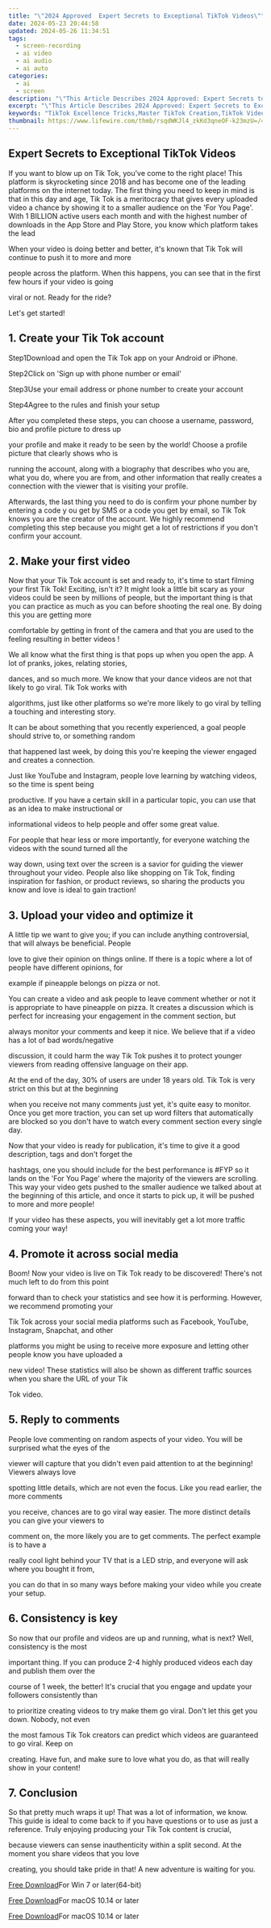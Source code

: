 ```yaml
---
title: "\"2024 Approved  Expert Secrets to Exceptional TikTok Videos\""
date: 2024-05-23 20:44:58
updated: 2024-05-26 11:34:51
tags: 
  - screen-recording
  - ai video
  - ai audio
  - ai auto
categories: 
  - ai
  - screen
description: "\"This Article Describes 2024 Approved: Expert Secrets to Exceptional TikTok Videos\""
excerpt: "\"This Article Describes 2024 Approved: Expert Secrets to Exceptional TikTok Videos\""
keywords: "TikTok Excellence Tricks,Master TikTok Creation,TikTok Video Standout,Top TikTok Secrets,Pro TikTok Content,Exceptional TikTok Videos,Secret TikTok Tips"
thumbnail: https://www.lifewire.com/thmb/rsqdWKJl4_zkKd3qneOF-k23mzU=/400x300/filters:no_upscale():max_bytes(150000):strip_icc()/savechatgpt-21f9ccb1f4ee49a6a3c0ee360c771d7f.jpg
---
```


## Expert Secrets to Exceptional TikTok Videos

If you want to blow up on Tik Tok, you've come to the right place! This platform is skyrocketing since 2018 and has become one of the leading platforms on the internet today. The first thing you need to keep in mind is that in this day and age, Tik Tok is a meritocracy that gives every uploaded video a chance by showing it to a smaller audience on the 'For You Page'. With 1 BILLION active users each month and with the highest number of downloads in the App Store and Play Store, you know which platform takes the lead

When your video is doing better and better, it's known that Tik Tok will continue to push it to more and more

people across the platform. When this happens, you can see that in the first few hours if your video is going

viral or not. Ready for the ride?

Let's get started!

## 1\. Create your Tik Tok account

Step1Download and open the Tik Tok app on your Android or iPhone.

Step2Click on 'Sign up with phone number or email'

Step3Use your email address or phone number to create your account

Step4Agree to the rules and finish your setup

After you completed these steps, you can choose a username, password, bio and profile picture to dress up

your profile and make it ready to be seen by the world! Choose a profile picture that clearly shows who is

running the account, along with a biography that describes who you are, what you do, where you are from, and other information that really creates a connection with the viewer that is visiting your profile.

Afterwards, the last thing you need to do is confirm your phone number by entering a code y ou get by SMS or a code you get by email, so Tik Tok knows you are the creator of the account. We highly recommend completing this step because you might get a lot of restrictions if you don't confirm your account.

## 2\. Make your first video

Now that your Tik Tok account is set and ready to, it's time to start filming your first Tik Tok! Exciting, isn't it? It might look a little bit scary as your videos could be seen by millions of people, but the important thing is that you can practice as much as you can before shooting the real one. By doing this you are getting more

comfortable by getting in front of the camera and that you are used to the feeling resulting in better videos !

We all know what the first thing is that pops up when you open the app. A lot of pranks, jokes, relating stories,

dances, and so much more. We know that your dance videos are not that likely to go viral. Tik Tok works with

algorithms, just like other platforms so we're more likely to go viral by telling a touching and interesting story.

It can be about something that you recently experienced, a goal people should strive to, or something random

that happened last week, by doing this you're keeping the viewer engaged and creates a connection.

Just like YouTube and Instagram, people love learning by watching videos, so the time is spent being

productive. If you have a certain skill in a particular topic, you can use that as an idea to make instructional or

informational videos to help people and offer some great value.

For people that hear less or more importantly, for everyone watching the videos with the sound turned all the

way down, using text over the screen is a savior for guiding the viewer throughout your video. People also like shopping on Tik Tok, finding inspiration for fashion, or product reviews, so sharing the products you know and love is ideal to gain traction!

## 3\. Upload your video and optimize it

A little tip we want to give you; if you can include anything controversial, that will always be beneficial. People

love to give their opinion on things online. If there is a topic where a lot of people have different opinions, for

example if pineapple belongs on pizza or not.

You can create a video and ask people to leave comment whether or not it is appropriate to have pineapple on pizza. It creates a discussion which is perfect for increasing your engagement in the comment section, but

always monitor your comments and keep it nice. We believe that if a video has a lot of bad words/negative

discussion, it could harm the way Tik Tok pushes it to protect younger viewers from reading offensive language on their app.

At the end of the day, 30% of users are under 18 years old. Tik Tok is very strict on this but at the beginning

when you receive not many comments just yet, it's quite easy to monitor. Once you get more traction, you can set up word filters that automatically are blocked so you don't have to watch every comment section every single day.

Now that your video is ready for publication, it's time to give it a good description, tags and don't forget the

hashtags, one you should include for the best performance is #FYP so it lands on the 'For You Page' where the majority of the viewers are scrolling. This way your video gets pushed to the smaller audience we talked about at the beginning of this article, and once it starts to pick up, it will be pushed to more and more people!

If your video has these aspects, you will inevitably get a lot more traffic coming your way!

## 4\. Promote it across social media

Boom! Now your video is live on Tik Tok ready to be discovered! There's not much left to do from this point

forward than to check your statistics and see how it is performing. However, we recommend promoting your

Tik Tok across your social media platforms such as Facebook, YouTube, Instagram, Snapchat, and other

platforms you might be using to receive more exposure and letting other people know you have uploaded a

new video! These statistics will also be shown as different traffic sources when you share the URL of your Tik

Tok video.

## 5\. Reply to comments

People love commenting on random aspects of your video. You will be surprised what the eyes of the

viewer will capture that you didn't even paid attention to at the beginning! Viewers always love

spotting little details, which are not even the focus. Like you read earlier, the more comments

you receive, chances are to go viral way easier. The more distinct details you can give your viewers to

comment on, the more likely you are to get comments. The perfect example is to have a

really cool light behind your TV that is a LED strip, and everyone will ask where you bought it from,

you can do that in so many ways before making your video while you create your setup.

## 6\. Consistency is key

So now that our profile and videos are up and running, what is next? Well, consistency is the most

important thing. If you can produce 2-4 highly produced videos each day and publish them over the

course of 1 week, the better! It's crucial that you engage and update your followers consistently than

to prioritize creating videos to try make them go viral. Don't let this get you down. Nobody, not even

the most famous Tik Tok creators can predict which videos are guaranteed to go viral. Keep on

creating. Have fun, and make sure to love what you do, as that will really show in your content!

## 7\. Conclusion

So that pretty much wraps it up! That was a lot of information, we know. This guide is ideal to come back to if you have questions or to use as just a reference. Truly enjoying producing your Tik Tok content is crucial,

because viewers can sense inauthenticity within a split second. At the moment you share videos that you love

creating, you should take pride in that! A new adventure is waiting for you.

[Free Download](https://tools.techidaily.com/wondershare/filmora/download/)For Win 7 or later(64-bit)

[Free Download](https://tools.techidaily.com/wondershare/filmora/download/)For macOS 10.14 or later

</article

[Free Download](https://tools.techidaily.com/wondershare/filmora/download/)For macOS 10.14 or later

<ins class="adsbygoogle"
     style="display:block"
     data-ad-format="autorelaxed"
     data-ad-client="ca-pub-7571918770474297"
     data-ad-slot="1223367746"></ins>

<ins class="adsbygoogle"
     style="display:block"
     data-ad-format="autorelaxed"
     data-ad-client="ca-pub-7571918770474297"
     data-ad-slot="1223367746"></ins>



<ins class="adsbygoogle"
     style="display:block"
     data-ad-client="ca-pub-7571918770474297"
     data-ad-slot="8358498916"
     data-ad-format="auto"
     data-full-width-responsive="true"></ins>

